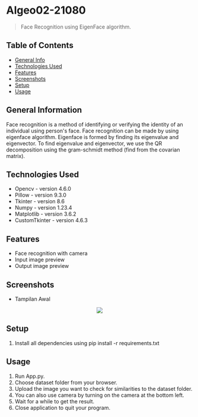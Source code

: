 # Algeo02-21080
> Face Recognition using EigenFace algorithm.
## Table of Contents
* [General Info](#general-information)
* [Technologies Used](#technologies-used)
* [Features](#features)
* [Screenshots](#screenshots)
* [Setup](#setup)
* [Usage](#usage)

<!-- * [License](#license) -->


## General Information
Face recognition is a method of identifying or verifying the identity of an individual using person's face. Face recognition can be made by using eigenface algorithm. Eigenface is formed by finding its eigenvalue and eigenvector. To find eigenvalue and eigenvector, we use the QR decomposition using the gram-schmidt method (find from the covarian matrix).
<!-- You don't have to answer all the questions - just the ones relevant to your project. -->


## Technologies Used
- Opencv        - version 4.6.0
- Pillow        - version 9.3.0
- Tkinter       - version 8.6
- Numpy         - version 1.23.4
- Matplotlib    - version 3.6.2
- CustomTkinter - version 4.6.3


## Features
- Face recognition with camera
- Input image preview
- Output image preview


## Screenshots
- Tampilan Awal
<p align="center">
    <img src="https://ibb.co/6NC8B0R">
</p>


<!-- If you have screenshots you'd like to share, include them here. -->


## Setup
1. Install all dependencies using pip install -r requirements.txt


## Usage
1. Run App.py.
2. Choose dataset folder from your browser.
3. Upload the image you want to check for similarities to the dataset folder.
4. You can also use camera by turning on the camera at the bottom left.
5. Wait for a while to get the result.
4. Close application to quit your program.




<!-- Optional -->
<!-- ## License -->
<!-- This project is open source and available under the [... License](). -->

<!-- You don't have to include all sections - just the one's relevant to your project -->
